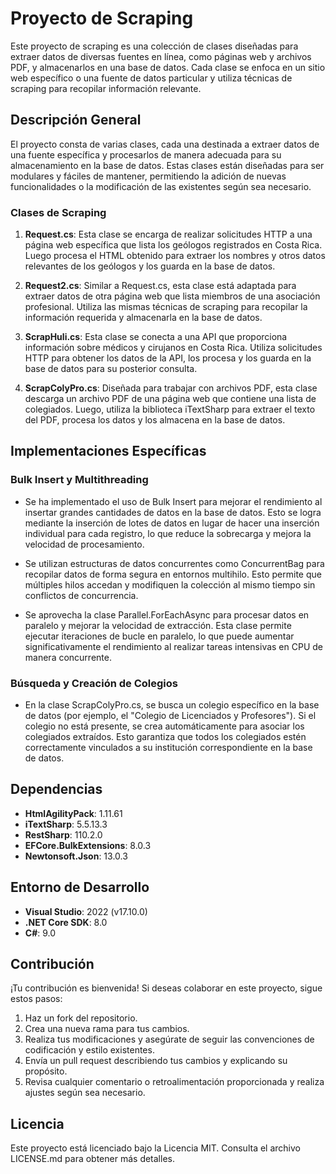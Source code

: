 # Proyecto de Scraping

Este proyecto de scraping es una colección de clases diseñadas para extraer datos de diversas fuentes en línea, como páginas web y archivos PDF, y almacenarlos en una base de datos. Cada clase se enfoca en un sitio web específico o una fuente de datos particular y utiliza técnicas de scraping para recopilar información relevante.

## Descripción General

El proyecto consta de varias clases, cada una destinada a extraer datos de una fuente específica y procesarlos de manera adecuada para su almacenamiento en la base de datos. Estas clases están diseñadas para ser modulares y fáciles de mantener, permitiendo la adición de nuevas funcionalidades o la modificación de las existentes según sea necesario.

### Clases de Scraping

1. **Request.cs**: Esta clase se encarga de realizar solicitudes HTTP a una página web específica que lista los geólogos registrados en Costa Rica. Luego procesa el HTML obtenido para extraer los nombres y otros datos relevantes de los geólogos y los guarda en la base de datos.

2. **Request2.cs**: Similar a Request.cs, esta clase está adaptada para extraer datos de otra página web que lista miembros de una asociación profesional. Utiliza las mismas técnicas de scraping para recopilar la información requerida y almacenarla en la base de datos.

3. **ScrapHuli.cs**: Esta clase se conecta a una API que proporciona información sobre médicos y cirujanos en Costa Rica. Utiliza solicitudes HTTP para obtener los datos de la API, los procesa y los guarda en la base de datos para su posterior consulta.

4. **ScrapColyPro.cs**: Diseñada para trabajar con archivos PDF, esta clase descarga un archivo PDF de una página web que contiene una lista de colegiados. Luego, utiliza la biblioteca iTextSharp para extraer el texto del PDF, procesa los datos y los almacena en la base de datos.

## Implementaciones Específicas

### Bulk Insert y Multithreading

- Se ha implementado el uso de Bulk Insert para mejorar el rendimiento al insertar grandes cantidades de datos en la base de datos. Esto se logra mediante la inserción de lotes de datos en lugar de hacer una inserción individual para cada registro, lo que reduce la sobrecarga y mejora la velocidad de procesamiento.
  
- Se utilizan estructuras de datos concurrentes como ConcurrentBag para recopilar datos de forma segura en entornos multihilo. Esto permite que múltiples hilos accedan y modifiquen la colección al mismo tiempo sin conflictos de concurrencia.

- Se aprovecha la clase Parallel.ForEachAsync para procesar datos en paralelo y mejorar la velocidad de extracción. Esta clase permite ejecutar iteraciones de bucle en paralelo, lo que puede aumentar significativamente el rendimiento al realizar tareas intensivas en CPU de manera concurrente.

### Búsqueda y Creación de Colegios

- En la clase ScrapColyPro.cs, se busca un colegio específico en la base de datos (por ejemplo, el "Colegio de Licenciados y Profesores"). Si el colegio no está presente, se crea automáticamente para asociar los colegiados extraídos. Esto garantiza que todos los colegiados estén correctamente vinculados a su institución correspondiente en la base de datos.

## Dependencias

- **HtmlAgilityPack**: 1.11.61
- **iTextSharp**: 5.5.13.3
- **RestSharp**: 110.2.0
- **EFCore.BulkExtensions**: 8.0.3
- **Newtonsoft.Json**: 13.0.3

## Entorno de Desarrollo

- **Visual Studio**: 2022 (v17.10.0)
- **.NET Core SDK**: 8.0
- **C#**: 9.0

## Contribución

¡Tu contribución es bienvenida! Si deseas colaborar en este proyecto, sigue estos pasos:

1. Haz un fork del repositorio.
2. Crea una nueva rama para tus cambios.
3. Realiza tus modificaciones y asegúrate de seguir las convenciones de codificación y estilo existentes.
4. Envía un pull request describiendo tus cambios y explicando su propósito.
5. Revisa cualquier comentario o retroalimentación proporcionada y realiza ajustes según sea necesario.

## Licencia

Este proyecto está licenciado bajo la Licencia MIT. Consulta el archivo LICENSE.md para obtener más detalles.
